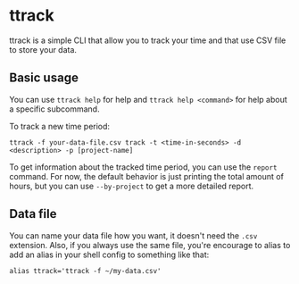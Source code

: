 # ttrack

ttrack is a simple CLI that allow you to track your time and that use CSV file to store your data.

## Basic usage

You can use `ttrack help` for help and `ttrack help <command>` for help about a specific subcommand.

To track a new time period:

```
ttrack -f your-data-file.csv track -t <time-in-seconds> -d <description> -p [project-name]
```

To get information about the tracked time period, you can use the `report` command. For now, the default behavior is just printing the total amount of hours, but you can use `--by-project` to get a more detailed report.

## Data file

You can name your data file how you want, it doesn't need the `.csv` extension. Also, if you always use the same file, you're encourage to alias to add an alias in your shell config to something like that:

```
alias ttrack='ttrack -f ~/my-data.csv'
```

